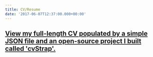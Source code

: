 ```yaml
---
title: CV/Resume
date: '2017-06-07T12:37:00.000+00:00'
---
```


## [View my full-length CV populated by a simple JSON file and an open-source project I built called 'cvStrap'.](http://cv.carlvlewis.net)

